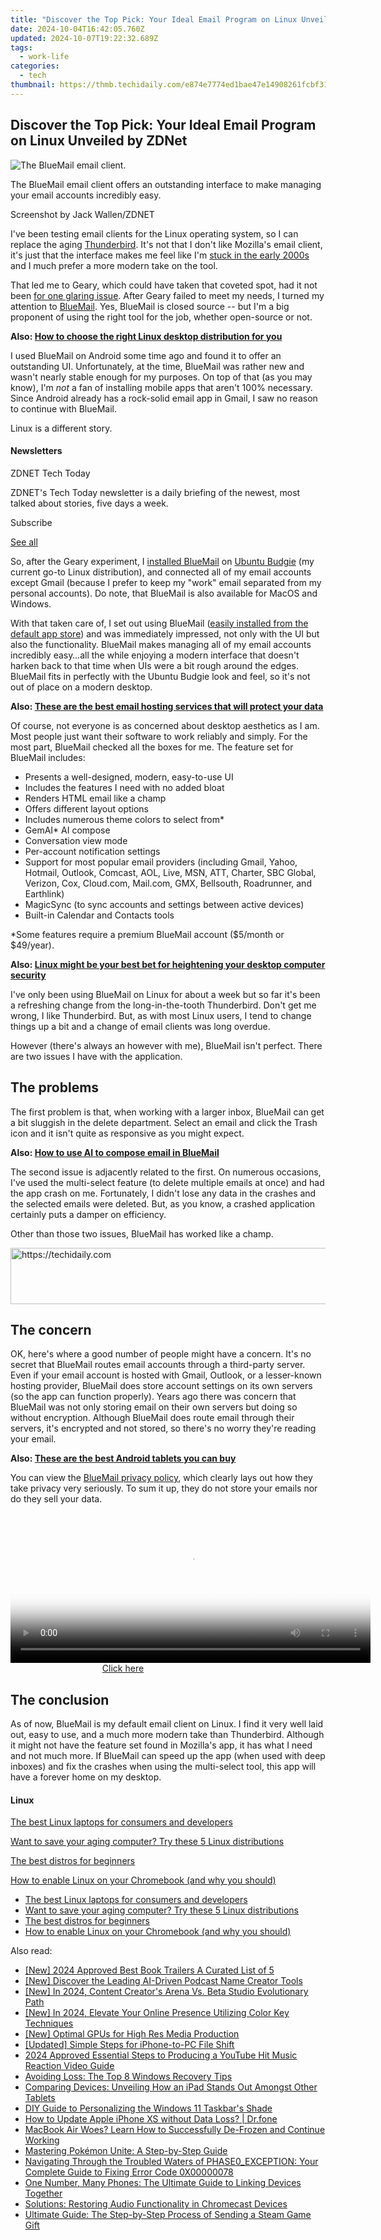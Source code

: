 ```yaml
---
title: "Discover the Top Pick: Your Ideal Email Program on Linux Unveiled by ZDNet"
date: 2024-10-04T16:42:05.760Z
updated: 2024-10-07T19:22:32.689Z
tags:
  - work-life
categories:
  - tech
thumbnail: https://thmb.techidaily.com/e874e7774ed1bae47e14908261fcbf31de304eed1c8fec16cc5f931b201e9fca.jpg
---
```


## Discover the Top Pick: Your Ideal Email Program on Linux Unveiled by ZDNet

![The BlueMail email client.](https://www.zdnet.com/a/img/resize/d00084f3dff0b8a34a47b4044d57d51d39a93e40/2023/11/22/ed43732e-6f99-4667-a6a5-8f22b095aade/bluemail1.jpg?auto=webp&width=1280)

The BlueMail email client offers an outstanding interface to make managing your email accounts incredibly easy.

Screenshot by Jack Wallen/ZDNET

I've been testing email clients for the Linux operating system, so I can replace the aging [Thunderbird](https://www.thunderbird.net/en-US/). It's not that I don't like Mozilla's email client, it's just that the interface makes me feel like I'm [stuck in the early 2000s](https://www.zdnet.com/article/the-new-thunderbird-ui-is-now-available-and-its-a-long-overdue-refresh/) and I much prefer a more modern take on the tool.

That led me to Geary, which could have taken that coveted spot, had it not been [for one glaring issue](https://www.zdnet.com/article/how-to-install-geary-email-on-linux-and-why-you-should-or-shouldnt/). After Geary failed to meet my needs, I turned my attention to [BlueMail](https://bluemail.me/). Yes, BlueMail is closed source -- but I'm a big proponent of using the right tool for the job, whether open-source or not. 

**Also: [How to choose the right Linux desktop distribution for you](https://www.zdnet.com/article/how-to-choose-the-right-linux-desktop-distribution-for-you/)**

I used BlueMail on Android some time ago and found it to offer an outstanding UI. Unfortunately, at the time, BlueMail was rather new and wasn't nearly stable enough for my purposes. On top of that (as you may know), I'm _not_ a fan of installing mobile apps that aren't 100% necessary. Since Android already has a rock-solid email app in Gmail, I saw no reason to continue with BlueMail.

Linux is a different story.

#### Newsletters

ZDNET Tech Today

ZDNET's Tech Today newsletter is a daily briefing of the newest, most talked about stories, five days a week.

 Subscribe

[See all](https://www.zdnet.com/newsletters/)

So, after the Geary experiment, I [installed BlueMail](https://snapcraft.io/bluemail) on [Ubuntu Budgie](https://www.zdnet.com/article/this-official-ubuntu-spin-might-be-just-be-the-perfect-intro-to-linux/) (my current go-to Linux distribution), and connected all of my email accounts except Gmail (because I prefer to keep my "work" email separated from my personal accounts). Do note, that BlueMail is also available for MacOS and Windows.

With that taken care of, I set out using BlueMail ([easily installed from the default app store](https://snapcraft.io/bluemail)) and was immediately impressed, not only with the UI but also the functionality. BlueMail makes managing all of my email accounts incredibly easy…all the while enjoying a modern interface that doesn't harken back to that time when UIs were a bit rough around the edges. BlueMail fits in perfectly with the Ubuntu Budgie look and feel, so it's not out of place on a modern desktop.

**Also: [These are the best email hosting services that will protect your data](https://www.zdnet.com/article/best-email-hosting/)**

Of course, not everyone is as concerned about desktop aesthetics as I am. Most people just want their software to work reliably and simply. For the most part, BlueMail checked all the boxes for me. The feature set for BlueMail includes:

* Presents a well-designed, modern, easy-to-use UI
* Includes the features I need with no added bloat
* Renders HTML email like a champ
* Offers different layout options
* Includes numerous theme colors to select from\*
* GemAI\* AI compose
* Conversation view mode
* Per-account notification settings
* Support for most popular email providers (including Gmail, Yahoo, Hotmail, Outlook, Comcast, AOL, Live, MSN, ATT, Charter, SBC Global, Verizon, Cox, Cloud.com, Mail.com, GMX, Bellsouth, Roadrunner, and Earthlink)
* MagicSync (to sync accounts and settings between active devices)
* Built-in Calendar and Contacts tools

\*Some features require a premium BlueMail account ($5/month or $49/year).

**Also: [Linux might be your best bet for heightening your desktop computer security](https://www.zdnet.com/article/linux-might-be-your-best-bet-for-heightening-your-desktop-computer-security/)**

I've only been using BlueMail on Linux for about a week but so far it's been a refreshing change from the long-in-the-tooth Thunderbird. Don't get me wrong, I like Thunderbird. But, as with most Linux users, I tend to change things up a bit and a change of email clients was long overdue.

However (there's always an however with me), BlueMail isn't perfect. There are two issues I have with the application.

## The problems

The first problem is that, when working with a larger inbox, BlueMail can get a bit sluggish in the delete department. Select an email and click the Trash icon and it isn't quite as responsive as you might expect.

**Also: [How to use AI to compose email in BlueMail](https://www.zdnet.com/home-and-office/work-life/how-to-use-ai-to-compose-email-in-bluemail/)**

The second issue is adjacently related to the first. On numerous occasions, I've used the multi-select feature (to delete multiple emails at once) and had the app crash on me. Fortunately, I didn't lose any data in the crashes and the selected emails were deleted. But, as you know, a crashed application certainly puts a damper on efficiency. 

Other than those two issues, BlueMail has worked like a champ.

<!-- affiliate ads begin -->
<a href="https://unicoeye.pxf.io/c/5597632/2134237/18498" target="_top" id="2134237">
  <img src="//a.impactradius-go.com/display-ad/18498-2134237" border="0" alt="https://techidaily.com" width="728" height="90"/>
</a>
<img height="0" width="0" src="https://unicoeye.pxf.io/i/5597632/2134237/18498" style="position:absolute;visibility:hidden;" border="0" />
<!-- affiliate ads end -->

## The concern

OK, here's where a good number of people might have a concern. It's no secret that BlueMail routes email accounts through a third-party server. Even if your email account is hosted with Gmail, Outlook, or a lesser-known hosting provider, BlueMail does store account settings on its own servers (so the app can function properly). Years ago there was concern that BlueMail was not only storing email on their own servers but doing so without encryption. Although BlueMail does route email through their servers, it's encrypted and not stored, so there's no worry they're reading your email. 

**Also: [These are the best Android tablets you can buy](https://www.zdnet.com/article/best-android-tablet/)**

You can view the [BlueMail privacy policy](https://bluemail.me/privacy/), which clearly lays out how they take privacy very seriously. To sum it up, they do not store your emails nor do they sell your data.

<!-- affiliate ads begin -->
<span id="1983553">
					<video width="576" height="240" style="cursor:pointer"
           poster="//a.impactradius-go.com/display-clicktoplayimage/1983553.png"
           onclick="if(!this.playClicked){this.play();this.setAttribute('controls',true);this.playClicked=true;}">
	   <source src="//a.impactradius-go.com/display-ad/22993-1983553">
	   <img src="//a.impactradius-go.com/display-clicktoplayimage/1983553.png" style="border: none; height: 100%; width: 100%; object-fit: contain">
	</video>
	<div style="width:360px;text-align:center"><a href="javascript:window.open(decodeURIComponent('https%3A%2F%2Fhomestyler.sjv.io%2Fc%2F5597632%2F1983553%2F22993'), '_blank');void(0);">Click here</a></div>
</span>
<img height="0" width="0" src="https://imp.pxf.io/i/5597632/1983553/22993" style="position:absolute;visibility:hidden;" border="0" />
<!-- affiliate ads end -->

## The conclusion

As of now, BlueMail is my default email client on Linux. I find it very well laid out, easy to use, and a much more modern take than Thunderbird. Although it might not have the feature set found in Mozilla's app, it has what I need and not much more. If BlueMail can speed up the app (when used with deep inboxes) and fix the crashes when using the multi-select tool, this app will have a forever home on my desktop.

#### Linux

[The best Linux laptops for consumers and developers](https://www.zdnet.com/article/best-linux-laptop/ "The best Linux laptops for consumers and developers")

[Want to save your aging computer? Try these 5 Linux distributions](https://www.zdnet.com/article/want-to-save-your-old-computer-try-these-5-linux-distributions/ "Want to save your aging computer? Try these 5 Linux distributions")

[The best distros for beginners](https://www.zdnet.com/article/best-linux-desktops-for-beginners/ "The best distros for beginners")

[How to enable Linux on your Chromebook (and why you should)](https://www.zdnet.com/article/how-to-enable-linux-on-your-chromebook-and-why-you-should/ "How to enable Linux on your Chromebook (and why you should)")

* [The best Linux laptops for consumers and developers](https://www.zdnet.com/article/best-linux-laptop/ "The best Linux laptops for consumers and developers")
* [Want to save your aging computer? Try these 5 Linux distributions](https://www.zdnet.com/article/want-to-save-your-old-computer-try-these-5-linux-distributions/ "Want to save your aging computer? Try these 5 Linux distributions")
* [The best distros for beginners](https://www.zdnet.com/article/best-linux-desktops-for-beginners/ "The best distros for beginners")
* [How to enable Linux on your Chromebook (and why you should)](https://www.zdnet.com/article/how-to-enable-linux-on-your-chromebook-and-why-you-should/ "How to enable Linux on your Chromebook (and why you should)")

<ins class="adsbygoogle"
     style="display:block"
     data-ad-format="autorelaxed"
     data-ad-client="ca-pub-7571918770474297"
     data-ad-slot="1223367746"></ins>

<ins class="adsbygoogle"
     style="display:block"
     data-ad-client="ca-pub-7571918770474297"
     data-ad-slot="8358498916"
     data-ad-format="auto"
     data-full-width-responsive="true"></ins>

<span class="atpl-alsoreadstyle">Also read:</span>
<div><ul>
<li><a href="https://fox-direct.techidaily.com/new-2024-approved-best-book-trailers-a-curated-list-of-5/"><u>[New] 2024 Approved Best Book Trailers A Curated List of 5</u></a></li>
<li><a href="https://fox-friendly.techidaily.com/new-discover-the-leading-ai-driven-podcast-name-creator-tools/"><u>[New] Discover the Leading AI-Driven Podcast Name Creator Tools</u></a></li>
<li><a href="https://youtube-docs.techidaily.com/n-2024-content-creators-arena-vs-beta-studio-evolutionary-path/"><u>[New] In 2024, Content Creator's Arena Vs. Beta Studio Evolutionary Path</u></a></li>
<li><a href="https://fox-http.techidaily.com/new-in-2024-elevate-your-online-presence-utilizing-color-key-techniques/"><u>[New] In 2024, Elevate Your Online Presence Utilizing Color Key Techniques</u></a></li>
<li><a href="https://extra-guidance.techidaily.com/new-optimal-gpus-for-high-res-media-production/"><u>[New] Optimal GPUs for High Res Media Production</u></a></li>
<li><a href="https://extra-skills.techidaily.com/updated-simple-steps-for-iphone-to-pc-file-shift/"><u>[Updated] Simple Steps for iPhone-to-PC File Shift</u></a></li>
<li><a href="https://youtube-zero.techidaily.com/approved-essential-steps-to-producing-a-youtube-hit-music-reaction-video-guide/"><u>2024 Approved Essential Steps to Producing a YouTube Hit Music Reaction Video Guide</u></a></li>
<li><a href="https://windows11.techidaily.com/avoiding-loss-the-top-8-windows-recovery-tips/"><u>Avoiding Loss: The Top 8 Windows Recovery Tips</u></a></li>
<li><a href="https://techno-recovery.techidaily.com/comparing-devices-unveiling-how-an-ipad-stands-out-amongst-other-tablets/"><u>Comparing Devices: Unveiling How an iPad Stands Out Amongst Other Tablets</u></a></li>
<li><a href="https://techno-recovery.techidaily.com/diy-guide-to-personalizing-the-windows-11-taskbars-shade/"><u>DIY Guide to Personalizing the Windows 11 Taskbar's Shade</u></a></li>
<li><a href="https://techidaily.com/how-to-update-apple-iphone-xs-without-data-loss-drfone-by-drfone-ios-system-repair-ios-system-repair/"><u>How to Update Apple iPhone XS without Data Loss? | Dr.fone</u></a></li>
<li><a href="https://techno-recovery.techidaily.com/macbook-air-woes-learn-how-to-successfully-de-frozen-and-continue-working/"><u>MacBook Air Woes? Learn How to Successfully De-Frozen and Continue Working</u></a></li>
<li><a href="https://techno-recovery.techidaily.com/mastering-pokemon-unite-a-step-by-step-guide/"><u>Mastering Pokémon Unite: A Step-by-Step Guide</u></a></li>
<li><a href="https://techno-recovery.techidaily.com/navigating-through-the-troubled-waters-of-phase0exception-your-complete-guide-to-fixing-error-code-0x00000078/"><u>Navigating Through the Troubled Waters of PHASE0_EXCEPTION: Your Complete Guide to Fixing Error Code 0X00000078</u></a></li>
<li><a href="https://techno-recovery.techidaily.com/one-number-many-phones-the-ultimate-guide-to-linking-devices-together/"><u>One Number, Many Phones: The Ultimate Guide to Linking Devices Together</u></a></li>
<li><a href="https://techno-recovery.techidaily.com/solutions-restoring-audio-functionality-in-chromecast-devices/"><u>Solutions: Restoring Audio Functionality in Chromecast Devices</u></a></li>
<li><a href="https://techno-recovery.techidaily.com/ultimate-guide-the-step-by-step-process-of-sending-a-steam-game-gift/"><u>Ultimate Guide: The Step-by-Step Process of Sending a Steam Game Gift</u></a></li>
</ul></div>

